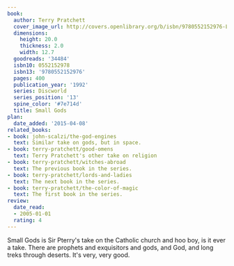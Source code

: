 ```yaml
---
book:
  author: Terry Pratchett
  cover_image_url: http://covers.openlibrary.org/b/isbn/9780552152976-L.jpg
  dimensions:
    height: 20.0
    thickness: 2.0
    width: 12.7
  goodreads: '34484'
  isbn10: 0552152978
  isbn13: '9780552152976'
  pages: 400
  publication_year: '1992'
  series: Discworld
  series_position: '13'
  spine_color: '#7e714d'
  title: Small Gods
plan:
  date_added: '2015-04-08'
related_books:
- book: john-scalzi/the-god-engines
  text: Similar take on gods, but in space.
- book: terry-pratchett/good-omens
  text: Terry Pratchett's other take on religion
- book: terry-pratchett/witches-abroad
  text: The previous book in the series.
- book: terry-pratchett/lords-and-ladies
  text: The next book in the series.
- book: terry-pratchett/the-color-of-magic
  text: The first book in the series.
review:
  date_read:
  - 2005-01-01
  rating: 4
---
```


Small Gods is Sir Pterry's take on the Catholic church and hoo boy, is it ever a take. There are prophets and
exquisitors and gods, and God, and long treks through deserts. It's very, very good.
